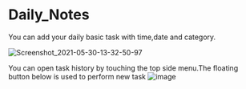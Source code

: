 # Daily_Notes
You can add your daily basic task with time,date and category.

![Screenshot_2021-05-30-13-32-50-97](https://user-images.githubusercontent.com/83392576/120097362-aaf8b280-c14d-11eb-9e6b-3bb83e92ba93.jpg)

You can open task history by touching the top side menu.The floating button below is used to perform new task
![image](https://user-images.githubusercontent.com/83392576/120097507-720d0d80-c14e-11eb-904f-f4631507a24b.png)




